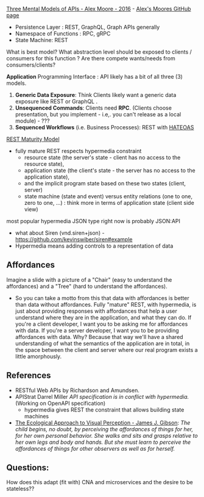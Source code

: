 

[Three Mental Models of APIs - Alex Moore - 2016](https://mooreniemi.github.io/3_models_of_apis/#/) - [Alex's Moores GitHub page](https://github.com/mooreniemi)

- Persistence Layer : REST, GraphQL, Graph APIs generally
- Namespace of Functions : RPC, gRPC
- State Machine: REST

What is best model?
What abstraction level should be exposed to clients / consumers for this function ?
Are there compete wants/needs from consumers/clients?

__Application__ Programming Interface : API likely has a bit of all three (3) models.
1. __Generic Data Exposure__: Think Clients likely want a generic data exposure like REST or GraphQL .
1. __Unsequenced Commands__: Clients need __RPC__.   (Clients choose presentation, but you implement - i.e,. you can't release as a local module) - ???
1. __Sequenced Workflows__ (i.e. Business Processes): REST with [HATEOAS](https://en.wikipedia.org/wiki/HATEOAS)

[REST Maturity Model](http://amundsen.com/talks/2016-11-apistrat-wadm/2016-11-apistrat-wadm.pdf)
- fully mature REST respects hypermedia constraint
  - resource state (the server's state - client has no access to the resource state),
  - application state (the client's state - the server has no access to the application state),
  - and the implicit program state based on these two states (client, server)
  - state machine (state and event) versus entity relations (one to one, zero to one, ...) : think more in terms of application state (client side view)

most popular hypermedia JSON type right now is probably JSON:API
- what about Siren  (vnd.siren+json) - https://github.com/kevinswiber/siren#example
- Hypermedia means adding controls to a representation of data

## Affordances
Imagine a slide with a picture of a "Chair" (easy to understand the affordances) and a "Tree" (hard to understand the affordances).  
- So you can take a motto from this that data with affordances is better than data without affordances. Fully "mature" REST, with hypermedia, is just about providing responses with affordances that help a user understand where they are in the application, and what they can do. If you're a client developer, I want you to be asking me for affordances with data. If you're a server developer, I want you to be providing affordances with data. Why? Because that way we'll have a shared understanding of what the semantics of the application are in total, in the space between the client and server where our real program exists a little amorphously.

## References
- RESTful Web APIs by Richardson and Amundsen.
- APIStrat Darrel Miller *API specification is in conflict with hypermedia.*  (Working on OpenAPI specification)
  - hypermedia gives REST the constraint that allows building state machines
- [The Ecological Approach to Visual Perception - James J. Gibson](http://cs.brown.edu/courses/cs137/readings/Gibson-AFF.pdf): *The child begins, no doubt, by perceiving the affordances of things for her, for her own personal behavior. She walks and sits and grasps relative to her own legs and body and hands. But she must learn to perceive the affordances of things for other observers as well as for herself.*

## Questions:
  How does this adapt (fit with) CNA and microservices and the desire to be stateless??
